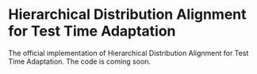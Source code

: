 # Hierarchical Distribution Alignment for Test Time Adaptation
The official implementation of Hierarchical Distribution Alignment for Test Time Adaptation.
The code is coming soon.
